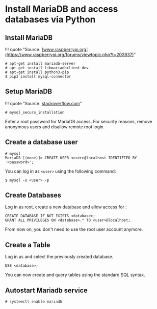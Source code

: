 # Install MariaDB and access databases via Python

## Install MariaDB

!!! quote "Source: [www.raspberrypi.org](https://www.raspberrypi.org/forums/viewtopic.php?t=203937)"

```console
# apt-get install mariadb-server
# apt-get install libmariadbclient-dev
# apt-get install python3-pip
$ pip3 install mysql-connector
```

## Setup MariaDB

!!! quote "Source: [stackoverflow.com](https://stackoverflow.com/questions/20270879/whats-the-default-password-of-mariadb-on-fedora)"

```console
# mysql_secure_installation
```

Enter a root password for MariaDB access.
For security reasons, remove anonymous users and disallow remote root login.

## Create a database user

```console
# mysql
MariaDB [(none)]> CREATE USER <user>@localhost IDENTIFIED BY '<password>';
```

You can log in as `<user>` using the following command:

```console
$ mysql -u <user> -p
```

## Create Databases

Log in as root, create a new database and allow access for <user>:

```console
CREATE DATABASE IF NOT EXISTS <database>;
GRANT ALL PRIVILEGES ON <database>.* TO <user>@localhost;
```

From now on, you don't need to use the root user account anymore.

## Create a Table

Log in as <user> and select the previously created database.

```console
USE <database>;
```

You can now create and query tables using the standard SQL syntax.

## Autostart Mariadb service

```console
# systemctl enable mariadb
```

